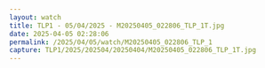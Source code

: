 ```yaml
---
layout: watch
title: TLP1 - 05/04/2025 - M20250405_022806_TLP_1T.jpg
date: 2025-04-05 02:28:06
permalink: /2025/04/05/watch/M20250405_022806_TLP_1
capture: TLP1/2025/202504/20250404/M20250405_022806_TLP_1T.jpg
---
```

